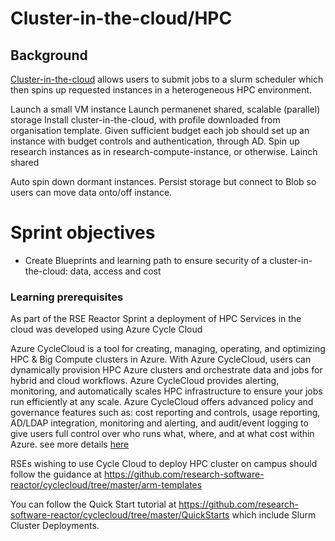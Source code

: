 # Cluster-in-the-cloud/HPC

## Background

[Cluster-in-the-cloud](https://github.com/acrc/cluster-in-the-cloud) allows users to submit jobs to a slurm scheduler which then spins up requested instances in a heterogeneous HPC environment.  

Launch a small VM instance
Launch permanenet shared, scalable (parallel) storage 
Install cluster-in-the-cloud, with profile downloaded from organisation template.
Given sufficient budget each job should set up an instance with budget controls and authentication, through AD.  Spin up research instances as in research-compute-instance, or otherwise.
Lainch shared

Auto spin down dormant instances.
Persist storage but connect to Blob so users can move data onto/off instance.

# Sprint objectives 
* Create Blueprints and learning path to ensure security of a cluster-in-the-cloud: data, access and cost

### Learning prerequisites

As part of the RSE Reactor Sprint a deployment of HPC Services in the cloud was developed using Azure Cycle Cloud

Azure CycleCloud is a tool for creating, managing, operating, and optimizing HPC & Big Compute clusters in Azure. With Azure CycleCloud, users can dynamically provision HPC Azure clusters and orchestrate data and jobs for hybrid and cloud workflows. Azure CycleCloud provides alerting, monitoring, and automatically scales HPC infrastructure to ensure your jobs run efficiently at any scale. Azure CycleCloud offers advanced policy and governance features such as: cost reporting and controls, usage reporting, AD/LDAP integration, monitoring and alerting, and audit/event logging to give users full control over who runs what, where, and at what cost within Azure. see more details [here](https://docs.microsoft.com/en-us/azure/cyclecloud/overview) 

RSEs wishing to use Cycle Cloud to deploy HPC cluster on campus should follow the guidance at https://github.com/research-software-reactor/cyclecloud/tree/master/arm-templates

You can follow the Quick Start tutorial at https://github.com/research-software-reactor/cyclecloud/tree/master/QuickStarts which include Slurm Cluster Deployments.



